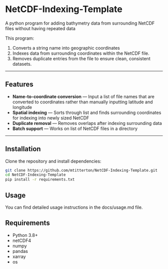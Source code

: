 # NetCDF-Indexing-Template
A python program for adding bathymetry data from surrounding NetCDF files without having repeated data

This program:
1. Converts a string name into geographic coordinates
2. Indexes data from surrounding coordinates within the NetCDF file.
3. Removes duplicate entries from the file to ensure clean, consistent datasets.

---


## Features
- **Name-to-coordinate conversion** — Input a list of file names that are converted to coordinates rather than manually inputting latitude and longitude
- **Spatial indexing** — Sorts through list and finds surrounding coordinates for indexing into newly sized NetCDF
- **Duplicate removal** — Removes overlaps after indexing surrounding data
- **Batch support** — Works on list of NetCDF files in a directory

---

## Installation
Clone the repository and install dependencies:

```bash
git clone https://github.com/mtitterton/NetCDF-Indexing-Template.git
cd NetCDF-Indexing-Template
pip install -r requirements.txt
```

## Usage
You can find detailed usage instructions in the docs/usage.md file.

## Requirements
- Python 3.8+
- netCDF4
- numpy
- pandas
- xarray
- os
